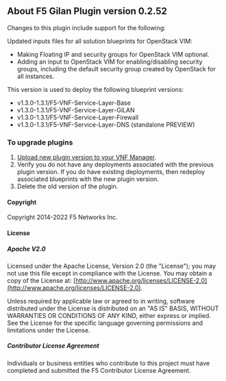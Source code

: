 ## About F5 Gilan Plugin version 0.2.52
Changes to this plugin include support for the following:

Updated inputs files for all solution blueprints for OpenStack VIM: 

- Making Floating IP and security groups for OpenStack VIM optional.
- Adding an input to OpenStack VIM for enabling/disabling security groups, including the default security group created by OpenStack for all instances.


This version is used to deploy the following blueprint versions:

- v1.3.0-1.3.1/F5-VNF-Service-Layer-Base
- v1.3.0-1.3.1/F5-VNF-Service-Layer-GiLAN
- v1.3.0-1.3.1/F5-VNF-Service-Layer-Firewall
- v1.3.0-1.3.1/F5-VNF-Service-Layer-DNS (standalone PREVIEW)

### To upgrade plugins

1. [Upload new plugin version to your VNF Manager](https://github.com/F5Networks/f5-nfv-solutions/tree/master/supported/plugins#manually-upload-plugins-to-vnf-manager). 
2. Verify you do not have any deployments associated with the previous plugin version. If you do have existing deployments, 
then redeploy associated blueprints with the new plugin version.
3. Delete the old version of the plugin.

#### Copyright
Copyright 2014-2022 F5 Networks Inc.

#### License

##### Apache V2.0 
Licensed under the Apache License, Version 2.0 (the "License"); you may not use this file except in compliance with the License. You may obtain a copy of the License at: [http://www.apache.org/licenses/LICENSE-2.0](http://www.apache.org/licenses/LICENSE-2.0).

Unless required by applicable law or agreed to in writing, software distributed under the License is distributed on an "AS IS" BASIS, WITHOUT WARRANTIES OR CONDITIONS OF ANY KIND, either express or implied. See the License for the specific language governing permissions and limitations under the License.

##### Contributor License Agreement
Individuals or business entities who contribute to this project must have completed and submitted the F5 Contributor License Agreement.